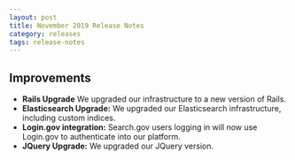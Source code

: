 ```yaml
---
layout: post
title: November 2019 Release Notes
category: releases
tags: release-notes
---
```


## Improvements

* **Rails Upgrade** We upgraded our infrastructure to a new version of Rails.
* **Elasticsearch Upgrade:** We upgraded our Elasticsearch infrastructure, including custom indices.
* **Login.gov integration:** Search.gov users logging in will now use Login.gov to authenticate into our platform.
* **JQuery Upgrade:** We upgraded our JQuery version.